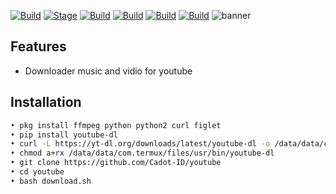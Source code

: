 [![Build](https://img.shields.io/badge/Youtube-brightgreen.svg?maxAge=259200)]()
[![Stage](https://img.shields.io/badge/Release-Stable-brightgreen.svg)]()
[![Build](https://img.shields.io/badge/Supported_Android-Linux-orange.svg)]()
[![Build](https://img.shields.io/badge/Available-Termux-red.svg?maxAge=259200)]()
[![Build](https://img.shields.io/badge/Language-python-blue.svg?maxAge=259200)]()
[![Build](https://img.shields.io/badge/contributions-CadotID-blue.svg?style=flat)]()
![banner](https://user-images.githubusercontent.com/71793332/98446716-f6b42200-2151-11eb-8418-4345809cb7a1.png)
## Features
- Downloader music and vidio for youtube
 ## Installation
```bash
• pkg install ffmpeg python python2 curl figlet
• pip install youtube-dl
• curl -L https://yt-dl.org/downloads/latest/youtube-dl -o /data/data/com.termux/files/usr/bin/youtube-dl
• chmod a+rx /data/data/com.termux/files/usr/bin/youtube-dl
• git clone https://github.com/Cadot-ID/youtube
• cd youtube
• bash download.sh
```

